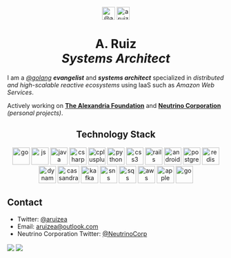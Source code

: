 <p align="center">
  <a href="https://twitter.com/aruizea" target="blank"><img align="center" src="https://cdn.jsdelivr.net/npm/simple-icons@3.0.1/icons/twitter.svg" alt="@aruizea" height="30" width="30"></a>
  <a href="https://linkedin.com/in/aruizmx" target="blank"><img align="center" src="https://cdn.jsdelivr.net/npm/simple-icons@3.0.1/icons/linkedin.svg" alt="aruizmx" height="30" width="30"></a>
</p>
<h1 align="center">
  A. Ruiz
  <br>
  <i>Systems Architect</i>
</h1>

I am a _[@golang](https://github.com/golang) **evangelist**_ and **_systems architect_** specialized in _distributed and high-scalable reactive ecosystems_ 
using IaaS such as _Amazon Web Services_.

Actively working on [**The Alexandria Foundation**](https://github.com/alexandria-oss) and [**Neutrino Corporation**](https://github.com/neutrinocorp) _(personal projects)_.

<h2 align="center">Technology Stack</h2>
<p align="center">
  <img src="https://devicons.github.io/devicon/devicon.git/icons/go/go-original.svg" alt="go" width="40" height="40"/> 
  <img src="https://devicons.github.io/devicon/devicon.git/icons/javascript/javascript-original.svg" alt="js" width="40" height="40"/> 
  <img src="https://devicons.github.io/devicon/devicon.git/icons/java/java-plain.svg" alt="java" width="40" height="40"/> 
  <img src="https://devicons.github.io/devicon/devicon.git/icons/csharp/csharp-plain.svg" alt="csharp" width="40" height="40"/> 
  <img src="https://devicons.github.io/devicon/devicon.git/icons/cplusplus/cplusplus-plain.svg" alt="cplusplus" width="40" height="40"/> 
  <img src="https://devicons.github.io/devicon/devicon.git/icons/python/python-original.svg" alt="python" width="40" height="40"/> 
  <img src="https://devicons.github.io/devicon/devicon.git/icons/angularjs/angularjs-plain.svg" alt="css3" width="40" height="40"/> 
  <img src="https://devicons.github.io/devicon/devicon.git/icons/react/react-original.svg" alt="rails" width="40" height="40"/> 
  <img src="https://devicons.github.io/devicon/devicon.git/icons/android/android-plain.svg" alt="android" width="40" height="40"/> 
  <img src="https://devicons.github.io/devicon/devicon.git/icons/postgresql/postgresql-plain.svg" alt="postgresql" width="40" height="40"/> 
  <img src="https://devicons.github.io/devicon/devicon.git/icons/redis/redis-original.svg" alt="redis" width="40" height="40"/> 
  <img src="https://www.iconfinder.com/data/icons/amazon-aws-stencils/100/Database_copy_DynamoDB-512.png" alt="dynamodb" width="40" height="40"/> 
  <img src="https://upload.wikimedia.org/wikipedia/commons/thumb/5/5e/Cassandra_logo.svg/640px-Cassandra_logo.svg.png" alt="cassandra" width="50" height="40"/> 
  <img src="https://elephy.tech/assets/images/services-ico/kafka.svg" alt="kafka" width="40" height="40"/> 
  <img src="https://www.iconfinder.com/data/icons/amazon-aws-stencils/100/App_Services_copy_Amazon_SNS-512.png" alt="sns" width="40" height="40"/> 
  <img src="https://www.iconfinder.com/data/icons/amazon-aws-stencils/100/App_Services_copy_Amazon_SQS-512.png" alt="sqs" width="40" height="40"/> 
  <img src="https://devicons.github.io/devicon/devicon.git/icons/amazonwebservices/amazonwebservices-original-wordmark.svg" alt="aws" width="40" height="40"/> 
  <img src="https://devicons.github.io/devicon/devicon.git/icons/apple/apple-original.svg" alt="apple" width="40" height="40"/> 
  <img src="https://devicons.github.io/devicon/devicon.git/icons/debian/debian-original.svg" alt="go" width="40" height="40"/> 
</p>


## Contact
- Twitter: [@aruizea](https://twitter.com/aruizea)
- Email: [aruizea@outlook.com](mailto:aruizea@outlook.com)
- Neutrino Corporation Twitter: [@NeutrinoCorp](https://twitter.com/NeutrinoCorp)

<p>
 <img align="center" src="https://github-readme-stats.vercel.app/api?username=maestre3d&show_icons=true&theme=react&count_private=true" />
 <img align="center" src="https://github-readme-stats.vercel.app/api/top-langs/?username=maestre3d&layout=compact&theme=default&count_private=true" />
</p>
